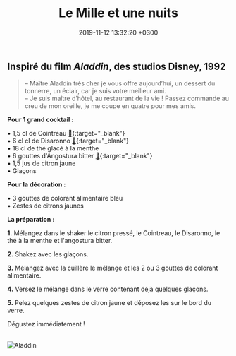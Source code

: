 ﻿---
layout: post
title: Le Mille et une nuits
date: 2019-11-12 13:32:20 +0300
description: You’ll find this post in your `_posts` directory. Go ahead and edit it and re-build the site to see your changes. # Add post description (optional)
img: milles-et-une-nuit-v1.png # Add image post (optional)
imgmini : milles-et-une-nuit-v1-mini.png
tags: [Aladdin]
author: # Add name author (optional)
---
## Inspiré du film *Aladdin*, des studios Disney, 1992

>&ndash; Maître Aladdin très cher je vous offre aujourd’hui, un dessert du tonnerre, un éclair, car je suis votre meilleur ami. <br>
>&ndash; Je suis maître d’hôtel, au restaurant de la vie ! Passez commande au creu de mon oreille, je me coupe en quatre pour mes amis.<br>

**Pour 1 grand cocktail :**

• 1,5 cl de Cointreau [🛒](https://www.amazon.fr/gp/product/B002VPUPMA/ref=as_li_qf_asin_il_tl?ie=UTF8&tag=leplateau-21&creative=6746&linkCode=as2&creativeASIN=B002VPUPMA&linkId=5d711fb3f238b112cc7b715830ac2607){:target="_blank"}<br>
• 6 cl cl de Disaronno [🛒](https://www.amazon.fr/gp/product/B001TZ5KRI/ref=as_li_qf_asin_il_tl?ie=UTF8&tag=leplateau-21&creative=6746&linkCode=as2&creativeASIN=B001TZ5KRI&linkId=4d06f6072016cdf21d3944c0cfaccfa6){:target="_blank"}<br>
• 18 cl de thé glacé à la menthe <br>
• 6 gouttes d'Angostura bitter [🛒](https://www.amazon.fr/gp/product/B00576SHBQ/ref=as_li_qf_asin_il_tl?ie=UTF8&tag=leplateau-21&creative=6746&linkCode=as2&creativeASIN=B00576SHBQ&linkId=80542f660ed7e2b7078686caa42aa28e){:target="_blank"}  <br>
• 1,5 jus de citron jaune <br>
• Glaçons <br>

**Pour la décoration :**

• 3 gouttes de colorant alimentaire bleu <br>
• Zestes de citrons jaunes <br>

**La préparation :**

**1.** Mélangez dans le shaker le citron pressé, le Cointreau, le Disaronno, le thé à la menthe et l'angostura bitter.

**2.** Shakez avec les glaçons.

**3.** Mélangez avec la cuillère le mélange et les 2 ou 3 gouttes de colorant alimentaire.

**4.** Versez le mélange dans le verre contenant déjà quelques glaçons.

**5.** Pelez quelques zestes de citron jaune et déposez les sur le bord du verre.

Dégustez immédiatement ! <br><br>

![Aladdin]({{site.baseurl}}/assets/img/aladdin2.jpg)
